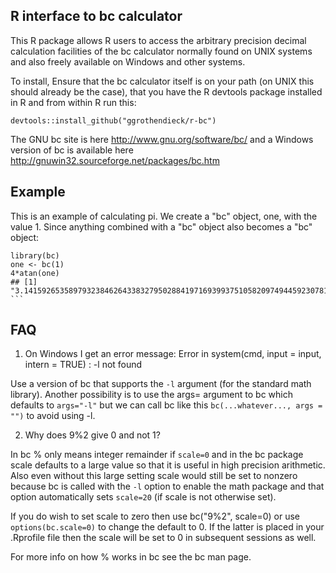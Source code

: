 R interface to bc calculator
----------------------------

This R package allows R users to access the arbitrary precision decimal calculation facilities of the bc calculator normally found on UNIX systems and also freely available on Windows and other systems.

To install, Ensure that the bc calculator itself is on your path (on UNIX this
should already be the case), that you have the R devtools package installed in
R and from within R run this:

```
devtools::install_github("ggrothendieck/r-bc")
```

The GNU bc site is here http://www.gnu.org/software/bc/ and a Windows version
of bc is available here http://gnuwin32.sourceforge.net/packages/bc.htm


Example
-------

This is an example of calculating pi. We create a "bc" object, one, with the value 1. Since anything combined with a "bc" object also becomes a "bc" object:

```
library(bc)
one <- bc(1) 
4*atan(one) 
## [1] "3.1415926535897932384626433832795028841971693993751058209749445923078164062862089986280348253421170676" ```
```

FAQ
---

1. On Windows I get an error message: Error in system(cmd, input = input, intern = TRUE) : -l not found

Use a version of bc that supports the `-l` argument (for the standard math library). Another possibility is to use the args= argument to bc which defaults to `args="-l"` but we can call bc like this `bc(...whatever..., args = "")` to avoid using -l.

2. Why does 9%2 give 0 and not 1?

In bc % only means integer remainder if `scale=0` and in the bc package scale defaults to a large value so that it is useful in high precision arithmetic. Also even without this large setting scale would still be set to nonzero because bc is called with the `-l` option to enable the math package and that option automatically sets `scale=20` (if scale is not otherwise set).

If you do wish to set scale to zero then use bc("9%2", scale=0) or use `options(bc.scale=0)` to change the default to 0. If the latter is placed in your .Rprofile file then the scale will be set to 0 in subsequent sessions as well.

For more info on how % works in bc see the bc man page.

